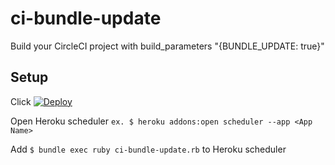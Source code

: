 # ci-bundle-update

Build your CircleCI project with build_parameters "{BUNDLE_UPDATE: true}"

## Setup

Click [![Deploy](https://www.herokucdn.com/deploy/button.png)](https://heroku.com/deploy)

Open Heroku scheduler `ex. $ heroku addons:open scheduler --app <App Name>`

Add `$ bundle exec ruby ci-bundle-update.rb` to Heroku scheduler
